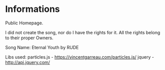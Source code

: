 # Informations

Public Homepage.

I did not create the song, nor do I have the rights for it. All the rights belong to their proper Owners.

Song Name: Eternal Youth by RUDE

Libs used: particles.js - https://vincentgarreau.com/particles.js/
           jquery       - http://api.jquery.com/
           
